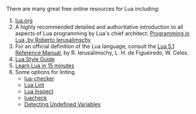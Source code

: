 There are many great free online resources for Lua including:

1.  [lua.org][8]
2.  A highly recommended detailed and authoritative introduction to all aspects of Lua programming by Lua's chief architect: [Programming in Lua, by Roberto Ierusalimschy][6]
3.  For an official definition of the Lua language, consult the [Lua 5.1 Reference Manual][7], by R. Ierusalimschy, L. H. de Figueiredo, W. Celes.
4.  [Lua Style Guide][4]
5.  [Learn Lua in 15 minutes][5]
6.  Some options for linting
    -   [lua-checker][9]
    -   [Lua Lint][10]
    -   [Lua Inspect][11]
    -   [luacheck][12]
    -   [Detecting Undefined Variables][13]


[4]: https://github.com/Olivine-Labs/lua-style-guide
[5]: http://tylerneylon.com/a/learn-lua/
[6]: http://www.lua.org/pil/
[7]: http://www.lua.org/manual/5.1/
[8]: http://www.lua.org
[9]: https://code.google.com/p/lua-checker/
[10]: http://lua-users.org/wiki/LuaLint
[11]: http://lua-users.org/wiki/LuaInspect
[12]: https://github.com/mpeterv/luacheck
[13]: http://lua-users.org/wiki/DetectingUndefinedVariables
